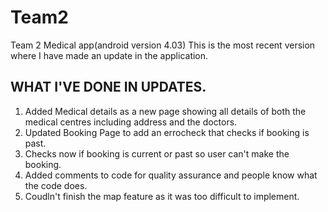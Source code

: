 # Team2
Team 2 Medical app(android version 4.03)
This is the most recent version where I have made an update in the application.

## WHAT I'VE DONE IN UPDATES.

1. Added Medical details as a new page showing all details of both the medical centres including address and the doctors.
2. Updated Booking Page to add an errocheck that checks if booking is past.
3. Checks now if booking is current or past so user can't make the booking.
4. Added comments to code for quality assurance and people know what the code does.
5. Coudln't finish the map feature as it was too difficult to implement.

